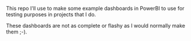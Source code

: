 This repo I'll use to make some example dashboards in PowerBI to use for testing purposes in projects that I do. 

These dashboards are not as complete or flashy as I would normally make them ;-). 
